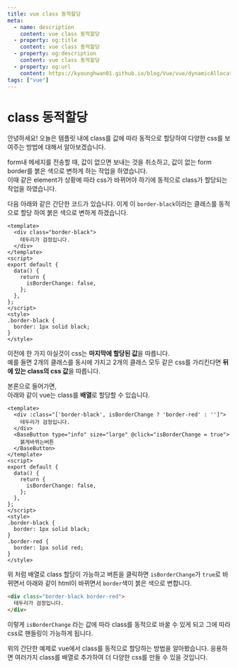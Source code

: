 ```yaml
---
title: vue class 동적할당
meta:
  - name: description
    content: vue class 동적할당
  - property: og:title
    content: vue class 동적할당
  - property: og:description
    content: vue class 동적할당
  - property: og:url
    content: https://kyounghwan01.github.io/blog/Vue/vue/dynamicAllocation/
tags: ["vue"]
---
```


# class 동적할당

안녕하세요! 오늘은 템플릿 내에 class를 값에 따라 동적으로 할당하여 다양한 css를 보여주는 방법에 대해서 알아보겠습니다.

form내 메세지를 전송할 때, 값이 없으면 보내는 것을 취소하고, 값이 없는 form border를 붉은 색으로 변하게 하는 작업을 하였습니다.<br>
이때 같은 element가 상황에 따라 css가 바뀌어야 하기에 동적으로 class가 할당되는 작업을 하였습니다.

다음 아래와 같은 간단한 코드가 있습니다. 이게 이 `border-black`이라는 클래스를 동적으로 할당 하여 붉은 색으로 변하게 하겠습니다.<br>

```vue
<template>
  <div class="border-black">
    테두리가 검정입니다.
  </div>
</template>
<script>
export default {
  data() {
    return {
      isBorderChange: false,
    };
  },
};
</script>
<style>
.border-black {
  border: 1px solid black;
}
</style>
```

이전에 한 가지 아실것이 css는 **마지막에 할당된 값**을 따릅니다.<br>
예를 들면 2개의 클래스를 동시에 가지고 2개의 클래스 모두 같은 css를 가리킨다면 **뒤에 있는 class의 css 값**을 따릅니다.

본론으로 들어가면,<br>
아래와 같이 vue는 class를 **배열**로 할당할 수 있습니다.

```vue
<template>
  <div :class="['border-black', isBorderChange ? 'border-red' : '']">
    테두리가 검정입니다.
  </div>
  <BaseButton type="info" size="large" @click="isBorderChange = true">
    붉게바뀌는버튼
  </BaseButton>
</template>
<script>
export default {
  data() {
    return {
      isBorderChange: false,
    };
  },
};
</script>
<style>
.border-black {
  border: 1px solid black;
}
.border-red {
  border: 1px solid red;
}
</style>
```

위 처럼 배열로 class 할당이 가능하고 버튼을 클릭하면 `isBorderChange`가 `true`로 바뀌면서 아래와 같이 html이 바뀌면서 `border`색이 붉은 색으로 변합니다.

```html
<div class="border-black border-red">
  테두리가 검정입니다.
</div>
```

이렇게 `isBorderChange` 라는 값에 따라 class를 동적으로 바꿀 수 있게 되고 그에 따라 css로 핸들링이 가능하게 됩니다.

위의 간단한 예제로 vue에서 class를 동적으로 할당하는 방법을 알아봤습니다.
응용하면 여러가지 class를 배열로 추가하여 더 다양한 css를 만들 수 있을 것입니다.

<TagLinks />

<Disqus />

